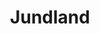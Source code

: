 ---
mission_id: jundland
editorsChoice:
title: "Jundland"
authors: 
    - "David Arandle"
date:
filename: "jundland.zip"
description: "Closer scrutiny of the stolen plans for the SSSD Sovereign recovered from M/CRV Dana has revealed they were in fact a decoy. The ship's log shows that an A-wing left the ship over the planet of Tatooine. Intelligence is confident that the fighter was carrying the real plans; your platoon has been assigned the job of locating the A-wing and recovering the stolen plans."
cover: "jundland.png"
levelReplaced:	SECBASE
difficulty: yes
bm:	yes
fme: yes
wax: yes
three_do: yes
voc: yes
gmd: no
vue: no
lfd: yes
base: "New level from scratch" 
editors: "WDFUSE 2.00"

---